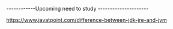 ------------Upcoming need to study ---------------------

https://www.javatpoint.com/difference-between-jdk-jre-and-jvm
